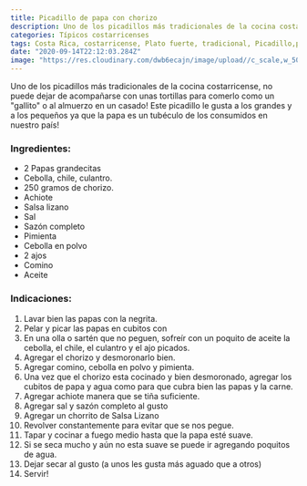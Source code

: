 ```yaml
---
title: Picadillo de papa con chorizo
description: Uno de los picadillos más tradicionales de la cocina costarricense
categories: Típicos costarricenses
tags: Costa Rica, costarricense, Plato fuerte, tradicional, Picadillo,papa, chorizo
date: "2020-09-14T22:12:03.284Z"
image: "https://res.cloudinary.com/dwb6ecajn/image/upload//c_scale,w_500/v1600124801/cocinaQ/Picadillo%20de%20papa%20con%20chorizo/Picadillo_papa_chorizo-main_lxakoo.jpg"
---
```

Uno de los picadillos más tradicionales de la cocina costarricense, no puede dejar de acompañarse con unas tortillas para comerlo como un "gallito" o al almuerzo en un casado! Este picadillo le gusta a los grandes y a los pequeños ya que la papa es un tubéculo de los consumidos en nuestro país!

### Ingredientes:

- 2 Papas grandecitas
- Cebolla, chile, culantro.
- 250 gramos de chorizo.
- Achiote
- Salsa lizano
- Sal
- Sazón completo
- Pimienta
- Cebolla en polvo
- 2 ajos
- Comino
- Aceite

### Indicaciones:

1. Lavar bien las papas con la negrita.
2. Pelar y picar las papas en cubitos con
3. En una olla o sartén que no peguen, sofreír con un poquito de aceite la cebolla, el chile, el culantro y el ajo picados.
4. Agregar el chorizo y desmoronarlo bien.
5. Agregar comino, cebolla en polvo y pimienta.
6. Una vez que el chorizo esta cocinado y bien desmoronado, agregar los cubitos de papa y agua como para que cubra bien las papas y la carne.
7. Agregar achiote manera que se tiña suficiente.
8. Agregar sal y  sazón completo al gusto
9. Agregar un chorrito de Salsa Lizano
10. Revolver constantemente para evitar que se nos pegue.
11. Tapar y cocinar a fuego medio hasta que la papa esté suave.
12. Si se seca mucho y aún no esta suave se puede ir agregando poquitos de agua.
13. Dejar secar al gusto (a unos les gusta más aguado que a otros)
14. Servir!